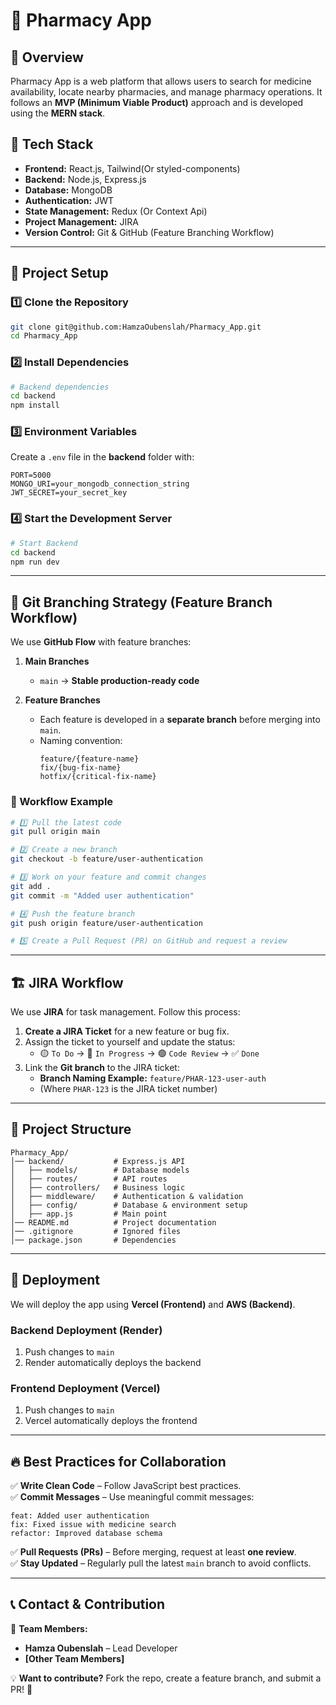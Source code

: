 # 🏥 Pharmacy App

## 📌 Overview
Pharmacy App is a web platform that allows users to search for medicine availability, locate nearby pharmacies, and manage pharmacy operations. It follows an **MVP (Minimum Viable Product)** approach and is developed using the **MERN stack**.

## 🚀 Tech Stack
- **Frontend:** React.js,  Tailwind(Or styled-components)
- **Backend:** Node.js, Express.js
- **Database:** MongoDB
- **Authentication:** JWT
- **State Management:** Redux (Or Context Api)
- **Project Management:** JIRA
- **Version Control:** Git & GitHub (Feature Branching Workflow)

---

## 🔧 Project Setup

### **1️⃣ Clone the Repository**
```bash
git clone git@github.com:HamzaOubenslah/Pharmacy_App.git
cd Pharmacy_App
```

### **2️⃣ Install Dependencies**
```bash
# Backend dependencies
cd backend
npm install

```

### **3️⃣ Environment Variables**
Create a `.env` file in the **backend** folder with:
```
PORT=5000
MONGO_URI=your_mongodb_connection_string
JWT_SECRET=your_secret_key
```

### **4️⃣ Start the Development Server**
```bash
# Start Backend
cd backend
npm run dev

```

---

## 🌲 Git Branching Strategy (Feature Branch Workflow)
We use **GitHub Flow** with feature branches:

1. **Main Branches**
   - `main` → **Stable production-ready code**

2. **Feature Branches**
   - Each feature is developed in a **separate branch** before merging into `main`.
   - Naming convention:  
     ```
     feature/{feature-name}
     fix/{bug-fix-name}
     hotfix/{critical-fix-name}
     ```

### **🚀 Workflow Example**
```bash
# 1️⃣ Pull the latest code
git pull origin main

# 2️⃣ Create a new branch
git checkout -b feature/user-authentication

# 3️⃣ Work on your feature and commit changes
git add .
git commit -m "Added user authentication"

# 4️⃣ Push the feature branch
git push origin feature/user-authentication

# 5️⃣ Create a Pull Request (PR) on GitHub and request a review
```

---

## 🏗️ JIRA Workflow  
We use **JIRA** for task management. Follow this process:

1. **Create a JIRA Ticket** for a new feature or bug fix.
2. Assign the ticket to yourself and update the status:
   - 🟡 `To Do` → 🔵 `In Progress` → 🟢 `Code Review` → ✅ `Done`
3. Link the **Git branch** to the JIRA ticket:
   - **Branch Naming Example:** `feature/PHAR-123-user-auth`
   - (Where `PHAR-123` is the JIRA ticket number)

---

## 📁 Project Structure

```
Pharmacy_App/
│── backend/           # Express.js API
│   ├── models/        # Database models
│   ├── routes/        # API routes
│   ├── controllers/   # Business logic
│   ├── middleware/    # Authentication & validation
│   ├── config/        # Database & environment setup
│   ├── app.js         # Main point
│── README.md          # Project documentation
│── .gitignore         # Ignored files
│── package.json       # Dependencies
```

---

## 🚀 Deployment
We will deploy the app using **Vercel (Frontend)** and **AWS (Backend)**.

### **Backend Deployment (Render)**
1. Push changes to `main`
2. Render automatically deploys the backend

### **Frontend Deployment (Vercel)**
1. Push changes to `main`
2. Vercel automatically deploys the frontend

---

## 🔥 Best Practices for Collaboration
✅ **Write Clean Code** – Follow JavaScript best practices.  
✅ **Commit Messages** – Use meaningful commit messages:  
   ```
   feat: Added user authentication
   fix: Fixed issue with medicine search
   refactor: Improved database schema
   ```
✅ **Pull Requests (PRs)** – Before merging, request at least **one review**.  
✅ **Stay Updated** – Regularly pull the latest `main` branch to avoid conflicts.  

---

## 📞 Contact & Contribution
👥 **Team Members:**
- **Hamza Oubenslah** – Lead Developer
- **[Other Team Members]**  

💡 **Want to contribute?** Fork the repo, create a feature branch, and submit a PR! 🚀
